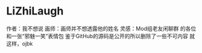 # LiZhiLaugh
作者：我不想说
画师：画师并不想透露他的姓名
灵感：Mod组老友闲聊群 的各位和一张“邪魅一笑”表情包
鉴于GitHub的源码是公开的所以删除了一些不可内容
就这样，ojbk
